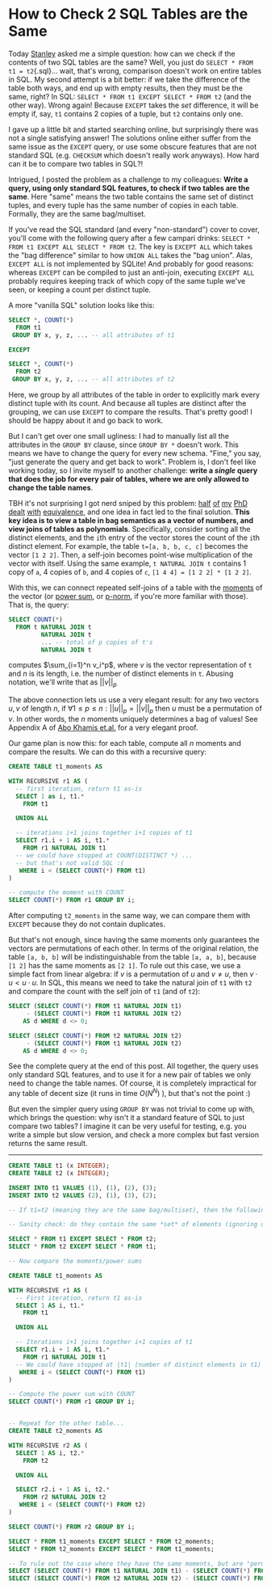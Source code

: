 # How to Check 2 SQL Tables are the Same

Today [Stanley](https://github.com/az15240)
 asked me a simple question: 
 how can we check if the contents of two SQL tables are the same?
Well, you just do `SELECT * FROM t1 = t2`{.sql}... wait, that's wrong, comparison
 doesn't work on entire tables in SQL.
My second attempt is a bit better: if we take the difference of the table both ways, 
 and end up with empty results, then they must be the same, right?
In SQL: `SELECT * FROM t1 EXCEPT SELECT * FROM t2` (and the other way).
Wrong again! Because `EXCEPT` takes the *set* difference, 
 it will be empty if, say, `t1` contains 2 copies of a tuple, but `t2` contains only one.

I gave up a little bit and started searching online,
 but surprisingly there was not a single satisfying answer!
The solutions online either suffer from the same issue as the `EXCEPT` query, 
 or use some obscure features that are not standard SQL (e.g. `CHECKSUM` which doesn't really work anyways).
How hard can it be to compare two tables in SQL?!

Intrigued, I posted the problem as a challenge to my colleagues:
 **Write a query, using only standard SQL features, to check if two tables are the same**.
Here "same" means the two table contains the same set of distinct tuples,
 and every tuple has the same number of copies in each table.
Formally, they are the same bag/multiset.

If you've read the SQL standard (and every "non-standard") cover to cover,
 you'll come with the following query after a few campari drinks: 
 `SELECT * FROM t1 EXCEPT ALL SELECT * FROM t2`.
The key is `EXCEPT ALL` which takes the "bag difference"
 similar to how `UNION ALL` takes the "bag union".
Alas, `EXCEPT ALL` is not implemented by SQLite!
And probably for good reasons:
 whereas `EXCEPT` can be compiled to just an anti-join,
 executing `EXCEPT ALL` probably requires keeping track of 
 which copy of the same tuple we've seen,
 or keeping a count per distinct tuple.

A more "vanilla SQL" solution looks like this:
```SQL
SELECT *, COUNT(*) 
  FROM t1
 GROUP BY x, y, z, ... -- all attributes of t1

EXCEPT

SELECT *, COUNT(*) 
  FROM t2
 GROUP BY x, y, z, ... -- all attributes of t2
```
Here, we group by all attributes of the table 
 in order to explicitly mark every distinct tuple with its count.
And because all tuples are distinct after the grouping,
 we can use `EXCEPT` to compare the results.
That's pretty good! I should be happy about it and go back to work.

But I can't get over one small ugliness: I had to manually
 list all the attributes in the `GROUP BY` clause, 
 since `GROUP BY *` doesn't work.
This means we have to change the query for every new schema.
"Fine," you say, "just generate the query and get back to work".
Problem is, I don't feel like working today, so I invite myself
to another challenge: **write a _single_ query that does the job
for every pair of tables, where we are only allowed to change the table names**.

TBH it's not surprising I got nerd sniped by this problem:
 [half](https://dl.acm.org/doi/10.14778/3407790.3407799) 
 [of](https://egraphs-good.github.io) 
 [my](https://github.com/uwplse/tensat) 
 [PhD](https://arxiv.org/abs/2108.02290) 
 [dealt](https://arxiv.org/abs/2202.10390) 
 [with](https://remy.wang/reports/dfta.pdf) 
 [equivalence](https://dl.acm.org/doi/abs/10.1145/3591239), 
 and one idea in fact led to the final solution.
**This key idea is to view a table in bag semantics 
 as a vector of numbers,
 and view joins of tables as polynomials**.
Specifically, consider sorting all the distinct elements,
 and the `i`th entry of the vector stores the 
 count of the `i`th distinct element.
For example, the table `t=[a, b, b, c, c]` becomes the vector `[1 2 2]`.
Then, a self-join becomes point-wise multiplication of the vector with itself.
Using the same example, `t NATURAL JOIN t` contains 1 copy of `a`, 4 copies of `b`, 
 and 4 copies of `c`, `[1 4 4] = [1 2 2] * [1 2 2]`.

With this, we can connect repeated self-joins of a table with 
 the [moments](https://en.wikipedia.org/wiki/Moment_(mathematics))
 of the vector (or [power sum](https://en.wikipedia.org/wiki/Newton%27s_identities), or [p-norm](https://en.wikipedia.org/wiki/Norm_(mathematics)#p-norm), if you're more familiar with those).
That is, the query: 
```SQL
SELECT COUNT(*) 
  FROM t NATURAL JOIN t
         NATURAL JOIN t
         ... -- total of p copies of t's
         NATURAL JOIN t
```
computes $\sum_{i=1}^n v_i^p$, where $v$ is the vector representation of `t`
 and $n$ is its length, i.e. the number of distinct elements in `t`.
Abusing notation, we'll write that as $||v||_p$

The above connection lets us use a very elegant result:
 for any two vectors $u, v$ of length $n$,
 if $\forall 1 \leq p \leq n : ||u||_p = ||v||_p$
 then $u$ must be a permutation of $v$.
In other words, the $n$ moments uniquely determines 
 a bag of values!
See Appendix A of [Abo Khamis et.al.](https://arxiv.org/abs/2306.14075)
 for a very elegant proof.

Our game plan is now this: for each table, compute all $n$ moments
 and compare the results. 
We can do this with a recursive query:
```SQL
CREATE TABLE t1_moments AS

WITH RECURSIVE r1 AS (
  -- first iteration, return t1 as-is
  SELECT 1 as i, t1.*
    FROM t1

  UNION ALL

  -- iterations i+1 joins together i+1 copies of t1
  SELECT r1.i + 1 AS i, t1.*
    FROM r1 NATURAL JOIN t1
  -- we could have stopped at COUNT(DISTINCT *) ...
  -- but that's not valid SQL :(
   WHERE i < (SELECT COUNT(*) FROM t1)
)

-- compute the moment with COUNT
SELECT COUNT(*) FROM r1 GROUP BY i;
```
After computing `t2_moments` in the same way, we can compare them
 with `EXCEPT` because they do not contain duplicates.

But that's not enough, since having the same moments only guarantees 
 the vectors are permutations of each other.
In terms of the original relation, 
 the table `[a, b, b]` will be indistinguishable from the table `[a, a, b]`,
 because `[1 2]` has the same moments as `[2 1]`.
To rule out this case, we use a simple fact from linear algebra:
 if $v$ is a permutation of $u$ 
 and $v \neq u$, 
 then $v\cdot u < u\cdot u$.
In SQL, this means we need to take the natural join of `t1` with `t2` and 
 compare the count with the self join of `t1` (and of `t2`):

```SQL
SELECT (SELECT COUNT(*) FROM t1 NATURAL JOIN t1)
     - (SELECT COUNT(*) FROM t1 NATURAL JOIN t2)
    AS d WHERE d <> 0;

SELECT (SELECT COUNT(*) FROM t2 NATURAL JOIN t2)
     - (SELECT COUNT(*) FROM t1 NATURAL JOIN t2)
    AS d WHERE d <> 0;
```

See the complete query at the end of this post. 
All together, the query uses only standard SQL features, 
 and to use it for a new pair of tables we only need to change
 the table names.
Of course, it is completely impractical for any table
 of decent size (it runs in time $O(N^N)$ ), but that's not the point :)

But even the simpler query using `GROUP BY` was not trivial to come up with, 
 which brings the question: why isn't it a standard feature of SQL to just
 compare two tables?
I imagine it can be very useful for testing, e.g. you write a simple but slow
 version, and check a more complex but fast version returns the same result.

---
```SQL
CREATE TABLE t1 (x INTEGER);
CREATE TABLE t2 (x INTEGER);

INSERT INTO t1 VALUES (1), (1), (2), (3);
INSERT INTO t2 VALUES (2), (1), (3), (2);

-- If t1=t2 (meaning they are the same bag/multiset), then the following should return nothing.

-- Sanity check: do they contain the same *set* of elements (ignoring duplicates)?

SELECT * FROM t1 EXCEPT SELECT * FROM t2;
SELECT * FROM t2 EXCEPT SELECT * FROM t1;

-- Now compare the moments/power sums

CREATE TABLE t1_moments AS

WITH RECURSIVE r1 AS (
  -- First iteration, return t1 as-is
  SELECT 1 AS i, t1.*
    FROM t1

  UNION ALL

  -- Iterations i+1 joins together i+1 copies of t1
  SELECT r1.i + 1 AS i, t1.*
    FROM r1 NATURAL JOIN t1
  -- We could have stopped at |t1| (number of distinct elements in t1)
   WHERE i < (SELECT COUNT(*) FROM t1)
)

-- Compute the power sum with COUNT
SELECT COUNT(*) FROM r1 GROUP BY i;


-- Repeat for the other table...
CREATE TABLE t2_moments AS

WITH RECURSIVE r2 AS (
  SELECT 1 AS i, t2.*
    FROM t2

  UNION ALL

  SELECT r2.i + 1 AS i, t2.*
    FROM r2 NATURAL JOIN t2
   WHERE i < (SELECT COUNT(*) FROM t2)
)

SELECT COUNT(*) FROM r2 GROUP BY i;

SELECT * FROM t1_moments EXCEPT SELECT * FROM t2_moments;
SELECT * FROM t2_moments EXCEPT SELECT * FROM t1_moments;

-- To rule out the case where they have the same moments, but are "permutations" of each other
SELECT (SELECT COUNT(*) FROM t1 NATURAL JOIN t1) - (SELECT COUNT(*) FROM t1 NATURAL JOIN t2) AS d WHERE d <> 0;
SELECT (SELECT COUNT(*) FROM t2 NATURAL JOIN t2) - (SELECT COUNT(*) FROM t1 NATURAL JOIN t2) AS d WHERE d <> 0;
```
